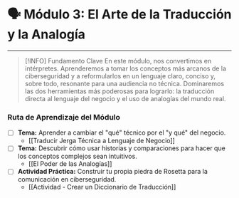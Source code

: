 # 🗣️ Módulo 3: El Arte de la Traducción y la Analogía

---

> [!INFO] Fundamento Clave
> En este módulo, nos convertimos en intérpretes. Aprenderemos a tomar los conceptos más arcanos de la ciberseguridad y a reformularlos en un lenguaje claro, conciso y, sobre todo, resonante para una audiencia no técnica. Dominaremos las dos herramientas más poderosas para lograrlo: la traducción directa al lenguaje del negocio y el uso de analogías del mundo real.

### Ruta de Aprendizaje del Módulo

- [ ] **Tema:** Aprender a cambiar el "qué" técnico por el "y qué" del negocio.
    - [[Traducir Jerga Técnica a Lenguaje de Negocio]]
- [ ] **Tema:** Descubrir cómo usar historias y comparaciones para hacer que los conceptos complejos sean intuitivos.
    - [[El Poder de las Analogías]]
- [ ] **Actividad Práctica:** Construir tu propia piedra de Rosetta para la comunicación en ciberseguridad.
    - [[Actividad - Crear un Diccionario de Traducción]]
